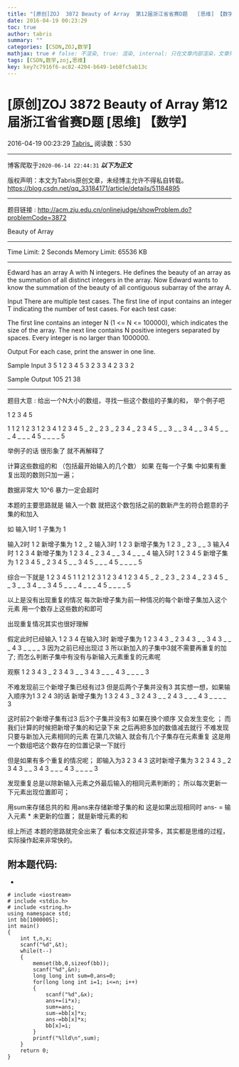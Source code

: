 ```yaml
---
title: "[原创]ZOJ  3872 Beauty of Array  第12届浙江省省赛D题   [思维] 【数学】"
date: 2016-04-19 00:23:29
toc: true
author: tabris
summary: ""
categories: [CSDN,ZOJ,数学]
mathjax: true # false: 不渲染, true: 渲染, internal: 只在文章内部渲染，文章列表中不渲染
tags: [CSDN,数学,zoj,思维]
key: key7c7916f6-ac82-4204-b649-1eb8fc5ab13c
---
```


# [原创]ZOJ  3872 Beauty of Array  第12届浙江省省赛D题   [思维] 【数学】

2016-04-19 00:23:29  [Tabris_](https://me.csdn.net/qq_33184171) 阅读数：530

---

博客爬取于`2020-06-14 22:44:31`
***以下为正文***

版权声明：本文为Tabris原创文章，未经博主允许不得私自转载。
https://blog.csdn.net/qq_33184171/article/details/51184895

<!-- more -->

---

题目链接 : http://acm.zju.edu.cn/onlinejudge/showProblem.do?problemCode=3872

Beauty of Array


--------------------------------------------------------------------------------

Time Limit: 2 Seconds      Memory Limit: 65536 KB 

--------------------------------------------------------------------------------

Edward has an array A with N integers. He defines the beauty of an array as the summation of all distinct integers in the array. Now Edward wants to know the summation of the beauty of all contiguous subarray of the array A.

Input
There are multiple test cases. The first line of input contains an integer T indicating the number of test cases. For each test case:

The first line contains an integer N (1 <= N <= 100000), which indicates the size of the array. The next line contains N positive integers separated by spaces. Every integer is no larger than 1000000.

Output
For each case, print the answer in one line.

Sample Input
3
5
1 2 3 4 5
3
2 3 3
4
2 3 3 2

Sample Output
105
21
38

-------------------------------------------------

题目大意 :
给出一个N大小的数组，寻找一些这个数组的子集的和，
举个例子吧

1 2 3 4 5 

1
1 2
1 2 3
1 2 3 4 
1 2 3 4 5
_ 2
_  2 3
_  2 3 4 
_  2 3 4 5
_ _ 3
_ _ 3 4
_ _ 3 4 5
_ _ _  4
_ _ _  4 5
_ _ _ _  5


举例子的话 很形象了  就不再解释了

计算这些数组的和  （包括最开始输入的几个数）
如果 在每一个子集  中如果有重复出现的数则只加一遍；

数据非常大 10^6   暴力一定会超时   

本题的主要思路就是 输入一个数   就把这个数包括之前的数新产生的符合题意的子集的和加入

如
输入1时  1
子集为
1


输入2时  1  2 
新增子集为
1 2
_ 2
输入3时  1  2  3
新增子集为
1  2  3 
_ 2 3
_ _ 3
输入4时  1  2  3 4
新增子集为
1 2 3 4
_ 2 3 4
_ _ 3 4
_ _ _ 4
输入5时 1 2 3 4 5
新增子集为
1 2 3 4 5
_ 2 3 4 5
_ _ 3 4 5 
_ _ _ 4 5
_ _ _ _ 5

综合一下就是
1 2 3 4 5 
1
1 2
1 2 3
1 2 3 4 
1 2 3 4 5
_ 2
_  2 3
_  2 3 4 
_  2 3 4 5
_ _ 3
_ _ 3 4
_ _ 3 4 5
_ _ _  4
_ _ _  4 5
_ _ _ _  5

以上是没有出现重复的情况
每次新增子集为前一种情况的每个新增子集加入这个元素
用一个数存上这些数的和即可

出现重复情况其实也很好理解 

假定此时已经输入 1 2 3 4
在输入3时
新增子集为
1 2 3 4 3
_ 2 3 4 3
_ _ 3 4 3
_ _ _ 4 3
_ _ _ _ 3
因为之前已经出现过 3 所以新加入的子集中3就不需要再重复的加了;
而怎么判断子集中有没有与新输入元素重复的元素呢

观察
1 2 3 4 3
_ 2 3 4 3
_ _ 3 4 3
_ _ _ 4 3
_ _ _ _ 3

 不难发现前三个新增子集已经有过3
 但是后两个子集并没有3
 其实想一想，如果输入顺序为1 3 2 4 3的话
 新增子集为
 1 3 2 4 3
_ 3 2 4 3
_ _ 2 4 3
_ _ _ 4 3
_ _ _ _ 3

这时前2个新增子集有过3
 后3个子集并没有3
 如果在换个顺序 又会发生变化  ；
而我们计算的时候把新增子集的和记录下来
之后再把多加的数值减去就行
不难发现只要与新加入元素相同的元素 在第几次输入 就会有几个子集存在元素重复
这是用一个数组吧这个数存在的位置记录一下就行

但是如果有多个重复的情况呢；
即输入为3 2 3 4 3
这时新增子集为
3 2 3 4 3
_ 2 3 4 3
_ _ 3 4 3
_ _ _ 4 3
_ _ _ _ 3

发现重复总是以除新输入元素之外最后输入的相同元素判断的；
所以每次更新一下元素出现位置即可；

用sum来存储总共的和
用ans来存储新增子集的和
这是如果出现相同时
ans- = 输入元素 * 未更新的位置；
就是新增元素的和

综上所述
本题的思路就完全出来了 
看似本文叙述非常多，其实都是思维的过程，实际操作起来非常快的。


附本题代码:
------------------------------------------------------------------------------------------------------------------------------------------------------
-
```
# include <iostream>
# include <stdio.h>
# include <string.h>
using namespace std;
int bb[1000005];
int main()
{
    int t,n,x;
    scanf("%d",&t);
    while(t--)
    {
        memset(bb,0,sizeof(bb));
        scanf("%d",&n);
        long long int sum=0,ans=0;
        for(long long int i=1; i<=n; i++)
        {
            scanf("%d",&x);
            ans+=(i*x);
            sum+=ans;
            sum-=bb[x]*x;
            ans-=bb[x]*x;
            bb[x]=i;
        }
        printf("%lld\n",sum);
    }
    return 0;
}
```